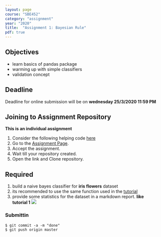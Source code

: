 ```yaml
---
layout: page
course: "SBE452"
category: "assignment"
year: "2020"
title:  "Assignment 1: Bayesian Rule"
pdf: true
---
```


## Objectives

* learn basics of pandas package
* warming up with simple classifiers
* validation concept

## Deadline

Deadline for online submission will be  on  **wednesday 25/3/2020 11:59 PM**

## Joining to Assignment Repository

**This is an individual assignment**

1. Consider the following helping code [here](https://github.com/sbme-tutorials/SBE452-AI-Demos/blob/master/Bayesian/brStarter.py)
2. Go to the [Assignment Page](https://classroom.github.com/a/ct0bHv9N).
3. Accept the assignment.
4. Wait till your repository created.
5. Open the link and Clone repository.

## Required

1. build a naive bayes classifier for **iris flowers** dataset
2. its recommended to use the same function used in the [tutorial](https://github.com/sbme-tutorials/SBE452-AI-Demos/blob/master/Bayesian/BR.ipynb)
3. provide some statistics for the dataset in a markdown report. **like tutorial 1**
![](../images/robot-arm-fingers.png)

### Submittin

```terminal
$ git commit -a -m "done"
$ git push origin master
```